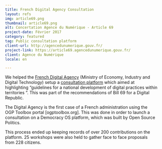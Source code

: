 ```yaml
---
title: French Digital Agency Consultation
layout: refs
img: article69.png
thumbnail: article69.png
alt: Concertation Agence du Numérique - Article 69
project-date: Février 2017
category: featured
tag: Public consultation platform
client-url: http://agencedunumerique.gouv.fr/
project-link: https://article69.agencedunumerique.gouv.fr/
client: Agence du Numérique
locale: en

---
```


We helped the [French Digital Agency](http://agencedunumerique.gouv.fr/) (Ministry of Economy, Industry and Digital Technology) setup a [consultation platform](https://article69.agencedunumerique.gouv.fr/) which aimed at highlighting “guidelines for a national development of digital practices within territories “. This was part of the recommendations of Bill 69 for a Digital Republic.

The Digital Agency is the first case of a French administration using the OGP Toolbox portal [ogptoolbox.org]. This was done in order to launch a consultation on a Democracy OS platform, which was built by Open Source Politics.

This process ended up keeping records of over 200 contributions on the platform. 25 workshops were also held to gather face to face proposals from 228 citizens.

